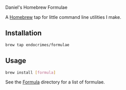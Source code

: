 Daniel's Homebrew Formulae

A [Homebrew](http://brew.sh) tap for little command line utilities I make.

## Installation

```sh
brew tap endocrimes/formulae
```

## Usage

```sh
brew install [formula]
```

See the [Formula](Formula) directory for a list of formulae.

